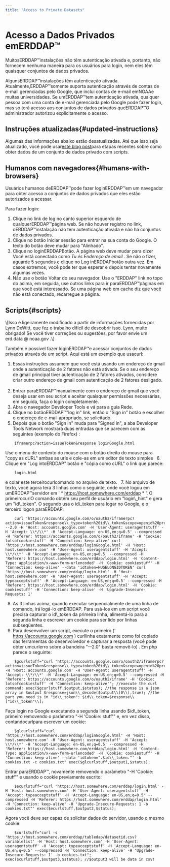 ```yaml
---
title: "Access to Private Datasets"
---
```

# Acesso a Dados Privados emERDDAP™

MuitosERDDAP™instalações não têm autenticação ativada e, portanto, não fornecem nenhuma maneira para os usuários para login, nem eles têm quaisquer conjuntos de dados privados.

AlgunsERDDAP™instalações têm autenticação ativada. Atualmente,ERDDAP™somente suporta autenticação através de contas de e-mail gerenciadas pelo Google, que inclui contas de e-mail emNOAAe muitas universidades. Se umERDDAP™tem autenticação ativada, qualquer pessoa com uma conta de e-mail gerenciada pelo Google pode fazer login, mas só terá acesso aos conjuntos de dados privados queERDDAP™O administrador autorizou explicitamente o acesso.

## Instruções atualizadas{#updated-instructions} 

Algumas das informações abaixo estão desatualizadas. Até que isso seja atualizado, você pode usar[este blog post](https://shospital.github.io/blog/posts/blog-post/erddap_private_dataset.html)para etapas recentes sobre como obter dados de um conjunto de dados privado com scripts.

## Humanos com navegadores{#humans-with-browsers} 

Usuários humanos deERDDAP™pode fazer loginERDDAP™em um navegador para obter acesso a conjuntos de dados privados que eles estão autorizados a acessar.

Para fazer login:

1. Clique no link de log no canto superior esquerdo de qualquerERDDAP™página web.
Se não houver registro no link, oERDDAP™instalação não tem autenticação ativada e não há conjuntos de dados privados.
     
2. Clique no botão Iniciar sessão para entrar na sua conta do Google.
O texto do botão deve mudar para "Alinhado".
     
3. Clique no loginERDDAPBotão.
A página web deve mudar para dizer Você está conectado como *Tu és Endereço de email* .
Se não o fizer, aguarde 5 segundos e clique no Log inERDDAPbotão outra vez.
Em casos extremos, você pode ter que esperar e depois tentar novamente algumas vezes.
     
4. Não use o botão Voltar do seu navegador. Use o "ERDDAP" link no topo do acima, em seguida, use outros links para ir paraERDDAP™páginas em que você está interessado. Se uma página web em cache diz que você não está conectado, recarregue a página.
     

## Scripts{#scripts} 

\\[Isso é ligeiramente modificado a partir de informações fornecidas por Lynn DeWitt, que fez o trabalho difícil de descobrir isso. Lynn, muito obrigado&#33;
Se você tiver correções ou sugestões, por favor envie um erd.data @ noaa.gov .\\]

Também é possível fazer loginERDDAP™e acessar conjuntos de dados privados através de um script. Aqui está um exemplo que usacurl:

1. Essas instruções assumem que você está usando um endereço de gmail onde a autenticação de 2 fatores não está ativada. Se o seu endereço de gmail principal tiver autenticação de 2 fatores ativados, considere criar outro endereço de gmail com autenticação de 2 fatores desligado.
     
2. Entrar paraERDDAP™manualmente com o endereço de gmail que você deseja usar em seu script e aceitar quaisquer permissões necessárias, em seguida, faça o login completamente.
     
3. Abra o navegador Developer Tools e vá para a guia Rede.
     
4. Clique no botãoERDDAP™"log in" link, então o "Sign in" botão e escolher o endereço de e-mail apropriado, se solicitado.
     
5. Depois que o botão "Sign in" muda para "Signed in", a aba Developer Tools Network mostrará duas entradas que se parecem com as seguintes (exemplo do Firefox) :
```
    iframerpc?action=issueToken&response loginGoogle.html  
```
Use o menu de contexto do mouse com o botão direito do mouse para "copy as cURL" ambas as urls e cole-as em um editor de texto simples
     
6. Clique em "Log intoERDDAP" botão e "cópia como cURL" o link que parece:
```
    login.html  
```
e colar este terceirocurlcomando no arquivo de texto.
     
7. No arquivo de texto, você agora terá 3 linhas como o seguinte, onde você logou em umERDDAP™servidor em ' * https://host.somewhere.com/erddap * '. O primeirocurlO comando obtém seu perfil de usuário em "login\\_hint" e gera um "id\\_token". O segundo usa o id\\_token para logar no Google, e o terceiro logon paraERDDAP.
```
    curl 'https://accounts.google.com/o/oauth2/iframerpc?action=issueToken&response\\_type=token%20id\\_token&scope=openid%20profile%20email&client\\_id=ABCDEFG.apps.googleusercontent.com&login\\_hint=XXXXXXXXXX&ss\\_domain=https%3A%2F%2Fhost.somewhere.com&origin=https%3A%2F%2Fhost.somewhere.com' --2.0 -H 'Host: accounts.google.com' -H 'User-Agent: useragentstuff' -H 'Accept: \\*/\\*' -H 'Accept-Language: en-US,en;q=0.5' --compressed -H 'Referer: https://accounts.google.com/o/oauth2/iframe' -H 'Cookie: lotsofcookiestuff' -H 'Connection: keep-alive' curl 'https://host.somewhere.com/erddap/loginGoogle.html' -H 'Host: host.somewhere.com' -H 'User-Agent: useragentstuff' -H 'Accept: \\*/\\*' -H 'Accept-Language: en-US,en;q=0.5' --compressed -H 'Referer: https://host.somewhere.com/erddap/login.html' -H 'Content-Type: application/x-www-form-urlencoded' -H 'Cookie: cookiestuff' -H 'Connection: keep-alive' --data 'idtoken=HUGELONGIDTOKEN' curl 'https://host.somewhere.com/erddap/login.html' -H 'Host: host.somewhere.com' -H 'User-Agent: useragentstuff' -H 'Accept: typeacceptstuff' -H 'Accept-Language: en-US,en;q=0.5' --compressed -H 'Referer: https://host.somewhere.com/erddap/login.html' -H 'Cookie: cookiestuff' -H 'Connection: keep-alive' -H 'Upgrade-Insecure-Requests: 1'
```
    
8. As 3 linhas acima, quando executar sequencialmente de uma linha de comando, irá logá-lo emERDDAP. Para usá-los em um script você precisa capturar o id\\_token da primeira linha, alimentá-lo para a segunda linha e escrever um cookie para ser lido por linhas subseqüentes.
     
9. Para desenvolver um script, execute o primeiro (' https://accounts.google.com )  curllinha exatamente como foi copiado das ferramentas do desenvolvedor e capturar a resposta (você pode obter umcurlerro sobre a bandeira "--2.0" basta removê-lo) . Em php parece o seguinte:
```
    $gcurlstuff="curl 'https://accounts.google.com/o/oauth2/iframerpc?action=issueToken&response\\_type=token%20id\\_token&scope=openid%20profile%20email&client\\_id=ABCDEFG.apps.googleusercontent.com&login\\_hint=XXXXXXXXXX&ss\\_domain=https%3A%2F%2Fhost.somewhere.com&origin=https%3A%2F%2Fhost.somewhere.com' -H 'Host: accounts.google.com' -H 'User-Agent: useragentstuff' -H 'Accept: \\*/\\*' -H 'Accept-Language: en-US,en;q=0.5' --compressed -H 'Referer: https://accounts.google.com/o/oauth2/iframe' -H 'Cookie: lotsofcookiestuff' -H 'Connection: keep-alive'"; //execute the curl command: exec($gcurlstuff,$output,$status); //the response is a json array in $output $response=json\\_decode($output\\[0\\],true); //the part you need is in "id\\_token": $id\\_token=$response\\["id\\_token"\\];
```
Faça login no Google executando a segunda linha usando $id\\_token, primeiro removendo o parâmetro "-H 'Cookie: stuff'" e, em vez disso, contandocurlpara escrever um cookie:
```
    $glcurlstuff="curl 'https://host.somewhere.com/erddap/loginGoogle.html' -H 'Host: host.somewhere.com' -H 'User-Agent: useragentstuff' -H 'Accept: \\*/\\*' -H 'Accept-Language: en-US,en;q=0.5' --compressed -H 'Referer: https://host.somewhere.com/erddap/login.html' -H 'Content-Type: application/x-www-form-urlencoded' -H 'Cookie: cookiestuff' -H 'Connection: keep-alive' --data 'idtoken=".$id\\_token."' -b cookies.txt -c cookies.txt" exec($glcurlstuff,$output1,$status);
```
Entrar paraERDDAP™, novamente removendo o parâmetro "-H 'Cookie: stuff'" e usando o cookie previamente escrito:
```
    $ecurlstuff="curl 'https://host.somewhere.com/erddap/login.html' -H 'Host: host.somewhere.com' -H 'User-Agent: useragentstuff' -H 'Accept: typeacceptstuff' -H 'Accept-Language: en-US,en;q=0.5' --compressed -H 'Referer: https://host.somewhere.com/erddap/login.html' -H 'Connection: keep-alive' -H 'Upgrade-Insecure-Requests: 1 -b cookies.txt"' exec($ecurlstuff,$output2,$status);
```
Agora você deve ser capaz de solicitar dados do servidor, usando o mesmo cookie:
```
    $curlstuff="curl -s 'https://host.somewhere.com/erddap/tabledap/datasetid.csv?variablelist' -H 'Host: host.somewhere.com' -H 'User-Agent: useragentstuff' -H 'Accept: typeacceptstuff' -H 'Accept-Language: en-US,en;q=0.5' --compressed -H 'Connection: keep-alive' -H 'Upgrade-Insecure-Requests: 1' -b cookies.txt"; exec($curlstuff,$output3,$status); //$output3 will be data in csv!
```
